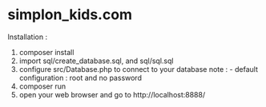 # simplon_kids.com

Installation :

1. composer install
2. import sql/create_database.sql, and sql/sql.sql
3. configure src/Database.php to connect to your database
   note : - default configuration : root and no password
4. composer run
5. open your web browser and go to http://localhost:8888/
